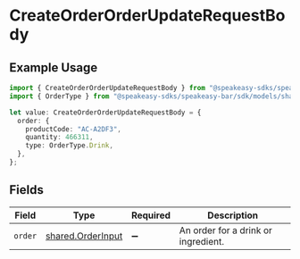 # CreateOrderOrderUpdateRequestBody

## Example Usage

```typescript
import { CreateOrderOrderUpdateRequestBody } from "@speakeasy-sdks/speakeasy-bar/sdk/models/callbacks";
import { OrderType } from "@speakeasy-sdks/speakeasy-bar/sdk/models/shared";

let value: CreateOrderOrderUpdateRequestBody = {
  order: {
    productCode: "AC-A2DF3",
    quantity: 466311,
    type: OrderType.Drink,
  },
};
```

## Fields

| Field                                                         | Type                                                          | Required                                                      | Description                                                   |
| ------------------------------------------------------------- | ------------------------------------------------------------- | ------------------------------------------------------------- | ------------------------------------------------------------- |
| `order`                                                       | [shared.OrderInput](../../../sdk/models/shared/orderinput.md) | :heavy_minus_sign:                                            | An order for a drink or ingredient.                           |